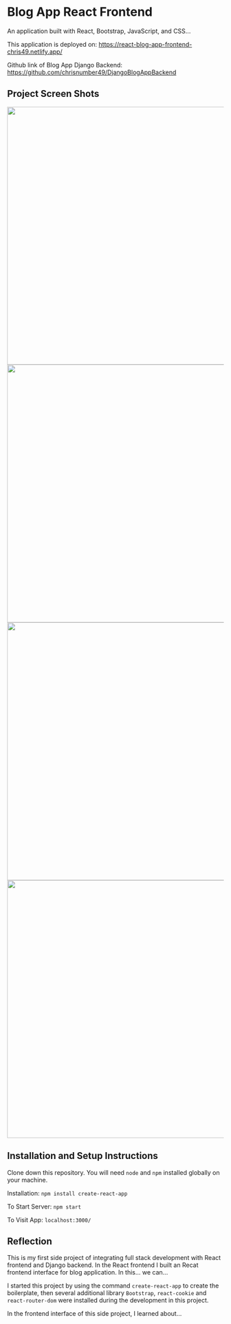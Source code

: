 # Blog App React Frontend

An application built with React, Bootstrap, JavaScript, and CSS...

This application is deployed on: https://react-blog-app-frontend-chris49.netlify.app/

Github link of Blog App Django Backend: https://github.com/chrisnumber49/DjangoBlogAppBackend

## Project Screen Shots
<img src="https://github.com/chrisnumber49/React-Blog-App-Frontend/blob/master/screen%20shot/demo1.PNG" width="600" > 
<img src="https://github.com/chrisnumber49/React-Blog-App-Frontend/blob/master/screen%20shot/demo2.png" width="600" > 
<img src="https://github.com/chrisnumber49/React-Blog-App-Frontend/blob/master/screen%20shot/demo3.png" width="600" > 
<img src="https://github.com/chrisnumber49/React-Blog-App-Frontend/blob/master/screen%20shot/demo4.PNG" width="600" > 

## Installation and Setup Instructions

Clone down this repository. You will need `node` and `npm` installed globally on your machine.  

Installation: `npm install create-react-app`  

To Start Server: `npm start`  

To Visit App: `localhost:3000/`

## Reflection 

This is my first side project of integrating full stack development with React frontend and Django backend. In the React frontend I built an Recat frontend interface for blog application. In this... we can... 

I started this project by using the command `create-react-app` to create the boilerplate, then several additional library `Bootstrap`, `react-cookie` and `react-router-dom` were installed during the development in this project.  

In the frontend interface of this side project, I learned about...
